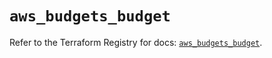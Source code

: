 # `aws_budgets_budget`

Refer to the Terraform Registry for docs: [`aws_budgets_budget`](https://registry.terraform.io/providers/hashicorp/aws/5.70.0/docs/resources/budgets_budget).
